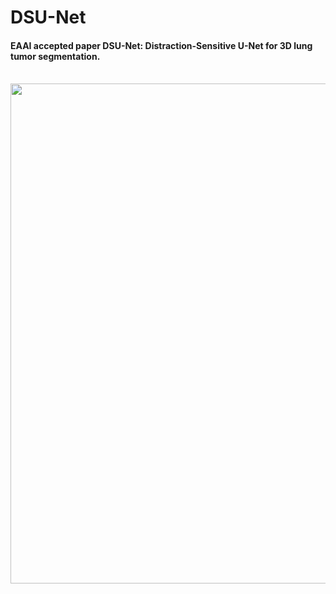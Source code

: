 # DSU-Net

#### EAAI accepted paper DSU-Net: Distraction-Sensitive U-Net for 3D lung tumor segmentation.

<br/>

<img src="https://user-images.githubusercontent.com/17687676/236788304-6e394c93-16ec-47e2-a710-7d482f0313d1.png" width = "800" />

